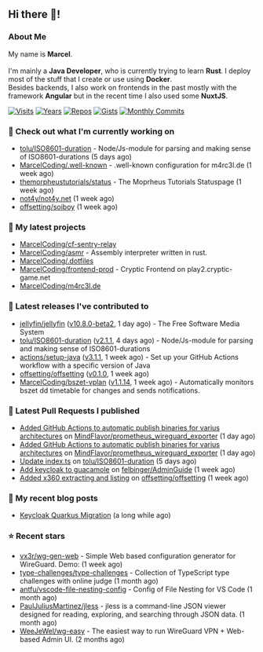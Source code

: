 ## Hi there 👋!




### About Me

My name is **Marcel**.
<br><br>
I'm mainly a **Java Developer**, who is currently trying to learn **Rust**. I deploy most of the stuff that I create or use using **Docker**.
<br>
Besides backends, I also work on frontends in the past mostly with the framework **Angular** but in the recent time I also used some **NuxtJS**. 

[![Visits](https://badges.pufler.dev/visits/MarcelCoding/MarcelCoding?style=flat-square&color=black&logo=github)](https://github.com/MarcelCoding)
[![Years](https://badges.pufler.dev/years/MarcelCoding?style=flat-square&color=black&logo=github)](https://github.com/MarcelCoding)
[![Repos](https://badges.pufler.dev/repos/MarcelCoding?style=flat-square&color=black&logo=github)](https://github.com/MarcelCoding?tab=repositories)
[![Gists](https://badges.pufler.dev/gists/MarcelCoding?style=flat-square&color=black&logo=github)](https://gist.github.com/MarcelCoding)
[![Monthly Commits](https://badges.pufler.dev/commits/monthly/MarcelCoding?style=flat-square&color=black&logo=github)](https://github.com/MarcelCoding)

### 👷 Check out what I'm currently working on

- [tolu/ISO8601-duration](https://github.com/tolu/ISO8601-duration) - Node/Js-module for parsing and making sense of ISO8601-durations (5 days ago)
- [MarcelCoding/.well-known](https://github.com/MarcelCoding/.well-known) - .well-known configuration for m4rc3l.de (1 week ago)
- [themorpheustutorials/status](https://github.com/themorpheustutorials/status) - The Moprheus Tutorials Statuspage (1 week ago)
- [not4y/not4y.net](https://github.com/not4y/not4y.net) (1 week ago)
- [offsetting/soiboy](https://github.com/offsetting/soiboy) (1 week ago)

### 🌱 My latest projects

- [MarcelCoding/cf-sentry-relay](https://github.com/MarcelCoding/cf-sentry-relay)
- [MarcelCoding/asmr](https://github.com/MarcelCoding/asmr) - Assembly interpreter written in rust.
- [MarcelCoding/.dotfiles](https://github.com/MarcelCoding/.dotfiles)
- [MarcelCoding/frontend-prod](https://github.com/MarcelCoding/frontend-prod) - Cryptic Frontend on play2.cryptic-game.net
- [MarcelCoding/m4rc3l.de](https://github.com/MarcelCoding/m4rc3l.de)

### 🔭 Latest releases I've contributed to

- [jellyfin/jellyfin](https://github.com/jellyfin/jellyfin) ([v10.8.0-beta2](https://github.com/jellyfin/jellyfin/releases/tag/v10.8.0-beta2), 1 day ago) - The Free Software Media System
- [tolu/ISO8601-duration](https://github.com/tolu/ISO8601-duration) ([v2.1.1](https://github.com/tolu/ISO8601-duration/releases/tag/v2.1.1), 4 days ago) - Node/Js-module for parsing and making sense of ISO8601-durations
- [actions/setup-java](https://github.com/actions/setup-java) ([v3.1.1](https://github.com/actions/setup-java/releases/tag/v3.1.1), 1 week ago) - Set up your GitHub Actions workflow with a specific version of Java
- [offsetting/offsetting](https://github.com/offsetting/offsetting) ([v0.1.0](https://github.com/offsetting/offsetting/releases/tag/v0.1.0), 1 week ago)
- [MarcelCoding/bszet-vplan](https://github.com/MarcelCoding/bszet-vplan) ([v1.1.14](https://github.com/MarcelCoding/bszet-vplan/releases/tag/v1.1.14), 1 week ago) - Automatically monitors bszet dd timetable for changes and sends notifications.

### 🔨 Latest Pull Requests I published

- [Added GitHub Actions to automatic publish binaries for varius architectures](https://github.com/MindFlavor/prometheus_wireguard_exporter/pull/95) on [MindFlavor/prometheus_wireguard_exporter](https://github.com/MindFlavor/prometheus_wireguard_exporter) (1 day ago)
- [Added GitHub Actions to automatic publish binaries for varius architectures](https://github.com/MindFlavor/prometheus_wireguard_exporter/pull/94) on [MindFlavor/prometheus_wireguard_exporter](https://github.com/MindFlavor/prometheus_wireguard_exporter) (1 day ago)
- [Update index.ts](https://github.com/tolu/ISO8601-duration/pull/29) on [tolu/ISO8601-duration](https://github.com/tolu/ISO8601-duration) (5 days ago)
- [Add keycloak to guacamole](https://github.com/felbinger/AdminGuide/pull/66) on [felbinger/AdminGuide](https://github.com/felbinger/AdminGuide) (1 week ago)
- [Added x360 extracting and listing](https://github.com/offsetting/offsetting/pull/1) on [offsetting/offsetting](https://github.com/offsetting/offsetting) (1 week ago)

### 📜 My recent blog posts

- [Keycloak Quarkus Migration](https://m4rc3l.de/blog/keycloak-quarkus-migration) (a long while ago)

### ⭐ Recent stars

- [vx3r/wg-gen-web](https://github.com/vx3r/wg-gen-web) - Simple Web based configuration generator for WireGuard. Demo: (1 week ago)
- [type-challenges/type-challenges](https://github.com/type-challenges/type-challenges) - Collection of TypeScript type challenges with online judge (1 month ago)
- [antfu/vscode-file-nesting-config](https://github.com/antfu/vscode-file-nesting-config) - Config of File Nesting for VS Code (1 month ago)
- [PaulJuliusMartinez/jless](https://github.com/PaulJuliusMartinez/jless) - jless is a command-line JSON viewer designed for reading, exploring, and searching through JSON data. (1 month ago)
- [WeeJeWel/wg-easy](https://github.com/WeeJeWel/wg-easy) - The easiest way to run WireGuard VPN &#43; Web-based Admin UI. (2 months ago)
